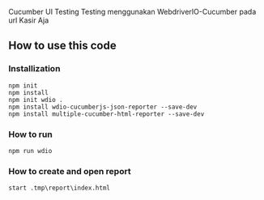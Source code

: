 Cucumber UI Testing
Testing menggunakan WebdriverIO-Cucumber pada url Kasir Aja

## How to use this code
### Installization
```
npm init
npm install
npm init wdio .
npm install wdio-cucumberjs-json-reporter --save-dev
npm install multiple-cucumber-html-reporter --save-dev
```
### How to run
```
npm run wdio
```
### How to create and open report
```
start .tmp\report\index.html
```
